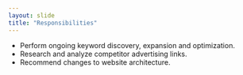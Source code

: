 ```yaml
---
layout: slide
title: "Responsibilities"
---
```

* Perform ongoing keyword discovery, expansion and optimization.
* Research and analyze competitor advertising links. 
* Recommend changes to website architecture.
